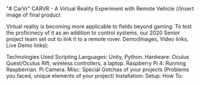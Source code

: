 "# CarVr" 
CARVR - A Virtual Reality Experiment with Remote Vehicle
//Insert image of final product

Virtual reality is becoming more applicable to fields beyond gaming. To test the proficinecy of it as an addition to control systems, 
our 2020 Senior project team set out to link it to a remote rover. 
Demo(Images, Video links, Live Demo links):

Technologies Used
Scripting Languages: Unity, Python. 
Hardware: Oculus Quest/Oculus Rift, wireless controllers, a laptop.
  Raspberry Pi 4: Running Raspberrian. Pi Camera. 
  Misc: 
Special Gotchas of your projects (Problems you faced, unique elements of your project)
Installation: 
Setup: 
How To: 
